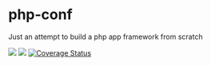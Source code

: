 # php-conf
Just an attempt to build a php app framework from scratch

<a href="https://scrutinizer-ci.com/g/acidvertigo/php-conf/?branch=master"><img src="https://scrutinizer-ci.com/g/acidvertigo/php-conf/badges/quality-score.png?b=master" ></a>
<a href="https://travis-ci.org/acidvertigo/php-conf"><img src="https://travis-ci.org/acidvertigo/php-conf.svg?branch=master" ></a>
[![Coverage Status](https://coveralls.io/repos/acidvertigo/php-conf/badge.svg?branch=master)](https://coveralls.io/r/acidvertigo/php-conf?branch=master)
